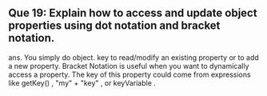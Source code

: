 ## Que 19: Explain how to access and update object properties using dot notation and bracket notation.
ans. You simply do object. key to read/modify an existing property or to add a new property. Bracket Notation is useful when you want to dynamically access a property. The key of this property could come from expressions like getKey() , "my" + "key" , or keyVariable .